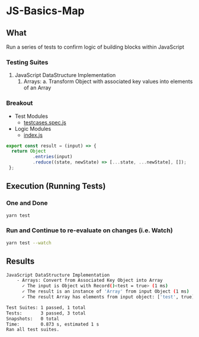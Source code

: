 # JS-Basics-Map


## What
Run a series of tests to confirm logic of building blocks within JavaScript

### Testing Suites
1. JavaScript DataStructure Implementation
    1. Arrays:
      a. Transform Object with associated key values into elements of an Array

### Breakout
- Test Modules
  - [testcases.spec.js](./testcases.spec.js)
- Logic Modules
  - [index.js](./index.js)
```js
export const result = (input) => {
  return Object
          .entries(input)
          .reduce((state, newState) => [...state, ...newState], []);
 };
```

## Execution (Running Tests)

### One and Done

```bash
yarn test
```

### Run and Continue to re-evaluate on changes (i.e. Watch)
```bash
yarn test --watch
```

## Results
```bash
JavaScript DataStructure Implementation
    - Arrays: Convert from Associated Key Object into Array
      ✓ The input is Object with Record()<test = true> (1 ms)
      ✓ The result is an instance of 'Array' from input Object (1 ms)
      ✓ The result Array has elements from input object: ['test', true]

Test Suites: 1 passed, 1 total
Tests:       3 passed, 3 total
Snapshots:   0 total
Time:        0.873 s, estimated 1 s
Ran all test suites.
```
